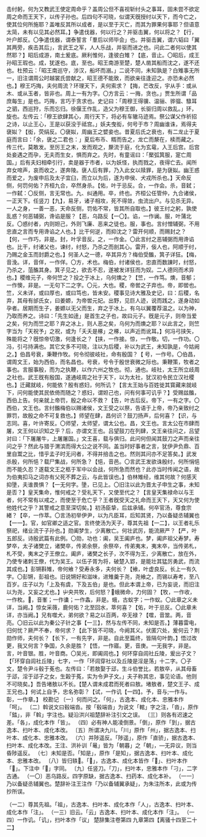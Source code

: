 <!-- { "loadSidebar": true } -->
击纣躬，何为又教武王使定周命乎？盖周公但不喜视斩纣头之事耳，固未尝不欲定周之命而王天下，以传子孙也。后四句不可晓，似谓天旣授纣以天下，而今亡之，使其位何所施耶？盖唯反其所以成者，是以至于灭亡，而其为罪果何事耶？但语意太简，未有以见其必然耳。】争遣伐器，何以行之？并驱击翼，何以将之？【行，叶户郎反。〇争遣伐器，谓泰誓言「羣后以师毕会」也。并驱击翼，谓六韬曰「翼其两旁，疾击其后」，言武王之军，人人乐战，并驱而进之也。问此二者何以使其然耶？】昭后成游，南土爰底。厥利惟何，逢彼白雉？【底，音止。〇昭后，成王孙昭王瑕也。成，犹遂也。底，至也。昭王南游至楚，楚人凿其船而沈之，遂不还也。杜预云：「昭王南巡守，涉汉，船坏而溺。」二说不同，未知孰是？白雉事无所一，旧注谓周公时越裳氏尝献之，昭王德不能致，而欲亲往逢迎之。亦恐未必然也。】穆王巧挴，夫何周流？环理天下，夫何索求？【挴，芒改反，宇从手：或从木、或从玉者，皆非也。周上一有为字。〇方言云：一挴，贪也。」贾生所谓「品庶每生」是也。巧挴，言巧于贪求也。史记曰：「周穆王得骥、温骊、骅骝、騄耳之驷，西巡狩，乐而忘归。徐偃王作乱，造父为穆王御，长驱归周以救乱。」环，旋也。左传云：「穆王欲肆其心，周行天下，将必有车辙马迹焉。祭公谋父作祈招之诗，以止王心，王是以获没于祗宫。」妖夫曳衒，何号于市？周幽谁诛，焉得夫襃姒？【衒，荧绢反。〇襃姒，周幽王之嬖妾也。昔夏后氏之衰也，有二龙止于夏庭而言曰：「余，襃之二君也：」夏后布币、糈而告之，龙亡而漦在，椟而藏之。传三代，莫敢发。至厉王之末，发而观之，漦流于庭，化为玄鼋，入王后宫。后宫处妾遇之而孕，无夫而生女，惧而弃之。先时，有童谣曰：「檿弧箕服，寔亡周国。」后有夫妇相牵引行，卖是器于市者，以为妖怪，执而戮之，夜得亡去。闻所弃女啼声，哀而收之，遂奔陵。襃人后有罪，乃入此女以赎罪，是为褎姒。幽王惑而爱之，为废申后及太子宜臼，而立以为后，遂为申侯、犬戎所杀也。】天命反侧，何罚何佑？齐桓九合，卒然身杀。【佑，叶于忌反。合，一作会。杀，音弑；一作弑：〇反侧，言无常也。九、纠通用。卒，终也。齐桓公任管仲，九合诸侯，一正天下。任竖刀【九】，易牙，诸子相攻，死不得敛，虫流出户。与见杀无异。一人之身，一善一恶，天命反侧，罚佑不常，皆其所自取也。】彼王纣之躬，孰使乱惑？何恶辅弼，谗谄是服？【恶，乌路反【一〇】。谄，一作谰。服，叶蒲北反。〇惑纣者，内则妲己，外则飞廉、恶来之徒也。服，事也。言纣憎辅弼，不用忠直之言而专用谗谄之人也。】比干何逆，而抑沈之？雷开何顺，而赐封之？【何，一作巧，非是。封，叶孚音反。之，一作金。〇此言纣之恶辅弼而用谗谄也。比干，纣诸父也，谏纣，纣怒，乃杀之而剖其心。雷开，佞人也，阿顺于纣，乃赐之金玉而封爵之也。】何圣人之一德，卒其异方？梅伯受醢，箕子详狂。【梅，音浼。详，音佯，一作佯。〇方，术也。梅伯，纣诸侯也，忠直而数諌时，纣怒，乃杀之，菹醢其身。箕子见之，欲去不忍，遂被发详狂而为奴。二人德同而术异也。】稷维元子，帝何竺之？投之于冰上，乌何燠之？【竺，一作笃。燠，音郁；一作懊，非是。一无句下二之字。〇元，大也。稷，帝喾之子弃也。帝，即喾也。竺，义未详，或曰厚也，或曰笃也，皆未安。稷事见诗大雅及史记，曰：后稷，名弃，其母有邰氏女，曰姜嫄，为帝喾元妃。出野，见巨人迹，说而践之，遂身动如孕者。居期而生子，姜嫄以无父而生，弃之于冰上。有乌以翼覆荐温之。以为神，乃取而养之。诗曰：「先生如逹」是首生之子也，故曰元子。旣是元子，则帝当爱之矣，何为而竺之耶？弃之冰上，则人恶之矣，乌何为而燠之耶？以此言之，则竺字当为「天祝予」之祝，或为「夭夭是椓」之椓，以声近而讹耳。】何冯弓挟矢，殊能将之？旣惊帝切激，何逢长之？【挟，一作接。惊，一作敬。切，一作功。〇冯，引弓持满也。其它文多不可晓，注以为后稷，补以为武王，未知孰是，今姑阙之。】伯昌号衰，秉鞭作牧。何令彻彼岐社，命有殷国？【	号，一作号。〇伯昌，谓周文王，始为西伯，而名昌也。号衰，号令于殷世衰微之际也。秉鞭策，牧者之事也。言服事殷，而为之执鞭，以作六州之牧也。彻，通也。岐社，太王所立歧周之社也。武王旣有殷国，遂通岐周之社于天下，以为太社，犹汉初令民立汉社稷也。】迁藏就岐，何能依？殷有惑妇，何所讥？【言太王始与百姓徙其寳藏来就岐下，问何能使其民依倚而随之？惑妇，谓妲己也，问有何事可讥乎？】受赐兹醢，西伯上告。何亲就上帝罚，殷之命以不救？【告，叶古后反。帝下，一有之字。〇西伯，文王也。言纣醢梅伯以赐诸侯，文王受之以祭，告语于上帝，帝乃亲致纣之罪罚，故殷之命不可复救也。】师望在肆，昌何识？鼓刀扬声，后何喜？【识，与志同。喜，叶许寄反。〇师望，太师望，谓太公也。昌，文王也。言太公在市肆而屠，文王何以识知之乎？后，亦谓文王也。吕望鼓刀在列肆，文王亲往问之，吕望对曰：「下屠屠牛，上屠屠国。」文王喜，载与俱归。此问何但闻其鼓刀之声而亲往问之乎？然此与猎于渭滨而得大公之说不同。盖当时好事者之言，犹伊尹负鼎、百里自鬻之比，惜乎孟子时无问者，不得并掊击之也。然则其问亦不足答矣。】武发杀殷，何所悒？载尸集战，何所急？【悒，音邑。〇言武王发欲诛殷纣，何所悁悒而不能久忍？遂载文王之柩于军中以会战，何所急而然也？此亦当时传闻之语，故为伯夷扣马之词亦有父死不葬之云，与此皆误也。】伯林雉经，维其何故？何感天抑墬，夫谁畏惧？【一无何字。墬，已见上。〇旧注以此为晋太子申生之事，未知是否？】皇天集命，惟何戒之？受礼天下，又使至代之？【言皇天集禄命以与王者，何不常有以戒之，而使至于危亡乎？王者旣受天之礼命而王天下，天又何为使他姓代之乎？其警戒之意至深切矣。】初汤臣挚，后兹承辅。何卒官汤，尊食宗緖？【卒，一作萃。〇言汤初举伊尹，以为凡臣耳，后知其贤，乃以备疑丞辅翼也【一一】。官，如官卿之适之官。言终使汤为天子，尊其先祖【一二】，以王者礼乐祭祀，绪业流于子孙也。】勋阖梦生，少离散亡。何壮武厉，能流厥严？【严，叶五郎反。诗殷武篇有此例。〇勋，功也：阖，吴王阖庐也。梦，阖庐祖父寿梦。寿梦卒，太子诸樊立，诸樊卒，传弟余祭，余祭卒，传弟夷末，夷末卒，当传弟札，札不受，夷末之子王僚立。阖庐，诸樊之长子，次不得为王，少离散亡，放在外，乃使专诸刺王僚，代为吴王。以伍子胥为将，破楚入郢，是能壮其猛厉勇武，而流其成也。】彭锵斟雉，帝何飨？受寿永多，夫何长？【飨，叶虚良反。长上一有久字。〇彭锵，彭祖也。旧说锵好和滋味，进雉羹于尧，尧飨之，而锡以寿考，至八百岁。庄子以为「上及有虞，下及五伯」是也。但此本谓上帝，已为妄说，而旧注以为尧，又妄之尤也。】屮央共牧，后何怒？𧒒蛾微命，力何固？【牧，一作收，一作枚。𧒒，音峯；一作䗬；一作螽，非是。蛾，古蚁字；一作蚁。〇此章之义未详，当阙。】惊女采薇，鹿何佑？北至回水，萃何喜？【佑，叶于忌反。〇此章未详，亦当阙。】兄有噬犬，弟何欲？易之以百两，卒无禄？【噬，音筮。两，音亮。〇旧云以此为秦公子针之事【一三】，然与左传不同，未知是否。】薄暮雷电，归何忧？厥严不奉，帝何求？【此下皆不可晓，今阙其义。伏匿穴处，爰何云？荆勋作师，夫何长？【长下，一有先字，非是。自此至篇终，皆隔句叶韵。】悟过改更，我又何言？争国，久余是胜？【悟，一作寤。更，音庚。一无我字，非是。言，叶音银。胜，叶音商。〇吴光，即阖闾也。】何环穿自闾社丘陵，爰出子文？【「环穿自闾社丘陵」七字，一作「环闾穿社以及丘陵是淫是荡」十二字。〇子文，楚令尹斗毂于莬也。左传曰：「若敖娶于䢵，生斗伯誉比，若敖卒，从其母畜于䢵，淫于䢵子之女，生榖于菟，实为令尹子文。」夫子称其忠，事见论语。他则不可晓矣。】吾告堵敖以不长。【楚人谓未成君而死者曰敖。堵敖者，楚文王子、成王兄也。】何试上自予，忠名弥彰？【试，一作讥【一四】。予，音与;一作与。彰，一作章。】
校勘记
〔一〕何而问之。「何」，古逸本、成化本、忠雅本作「呵」。
〔二〕斡说文曰毂端沓。按「毂端沓」为说文「輨」字之注，「沓」，原作「錔」，非「斡」字注也。疑沿洪兴祖楚辞补注引文之误。
〔三〕则各有迟速之差。「各」，成化本作「皆」。
（四〕必有神人能凌倒景。「倒」，原作「到」，据古逸本、扫叶本、成化本改。
〔五〕所谓决九川。「川」原作「州」，据古逸本、扫叶本、成化本、忠雅本改。
（六〕并陟遥反。「陟遥」，原作「直骄」，据古逸本、扫叶本、成化本改。王注、洪补训「鼌」皆为「朝暮」之「朝」，―无异议，则当昏陟遥反。
（七〕未知是否。「知是」，原作「是知」，据古逸本、扫叶本、成化本、忠雅本改。
〔八〕皆归轶𥷚。「𥷚」，古逸本、成化本皆作「𥶶」、扫叶本作「𥷴」。下注中「𥷚」字同。
〔九〕任竖刀。「刀」，扫叶本，忠雅本作「刁」，二字古通。
（一〇〕恶乌路反。四字原缺，据古逸本、扫药本、成化本补。
（一一〕乃以备疑丞辅翼也。楚辞补注王注作「乃以备辅翼承疑」，为朱注所本，此或为传抄所误。

（一二）尊其先祖。「祖」，古逸本、扫叶本、成化本作「人」，古逸本、扫叶本、成化本作「注」。
（一三）旧云。「云」古逸本、扫叶本、成化本作「注」。
（一四〕一作讥。「讥」，扫叶本作「议」
楚辞集注卷第四
九章第四【离骚十四至二十二】
